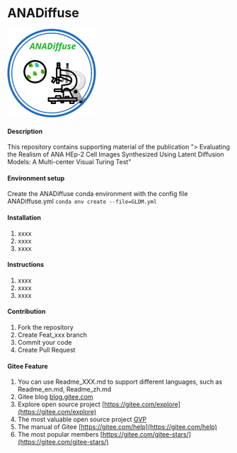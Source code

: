 # ANADiffuse
![输入图片说明](mylogo.png)


#### Description

This repository contains supporting material of the publication "> Evaluating the Realism of ANA HEp-2 Cell Images Synthesized Using Latent Diffusion Models: A Multi-center Visual Turing Test"

#### Environment setup
Create the ANADiffuse conda environment with the config file ANADiffuse.yml
`conda env create --file=GLDM.yml`
#### Installation

1.  xxxx
2.  xxxx
3.  xxxx

#### Instructions

1.  xxxx
2.  xxxx
3.  xxxx

#### Contribution

1.  Fork the repository
2.  Create Feat_xxx branch
3.  Commit your code
4.  Create Pull Request


#### Gitee Feature

1.  You can use Readme\_XXX.md to support different languages, such as Readme\_en.md, Readme\_zh.md
2.  Gitee blog [blog.gitee.com](https://blog.gitee.com)
3.  Explore open source project [https://gitee.com/explore](https://gitee.com/explore)
4.  The most valuable open source project [GVP](https://gitee.com/gvp)
5.  The manual of Gitee [https://gitee.com/help](https://gitee.com/help)
6.  The most popular members  [https://gitee.com/gitee-stars/](https://gitee.com/gitee-stars/)
